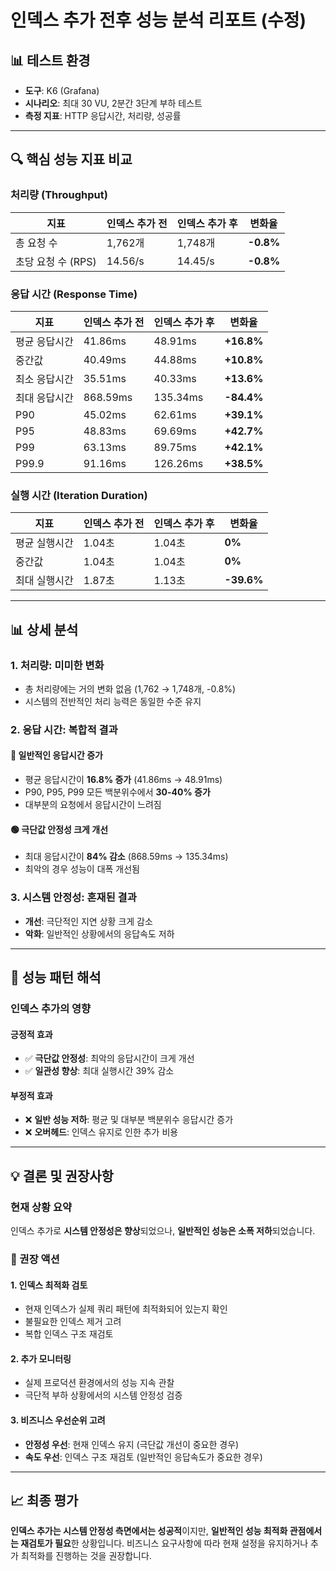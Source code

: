 # 인덱스 추가 전후 성능 분석 리포트 (수정)

## 📊 테스트 환경
- **도구**: K6 (Grafana)
- **시나리오**: 최대 30 VU, 2분간 3단계 부하 테스트
- **측정 지표**: HTTP 응답시간, 처리량, 성공률

---

## 🔍 핵심 성능 지표 비교

### **처리량 (Throughput)**
| 지표 | 인덱스 추가 전 | 인덱스 추가 후 | 변화율 |
|------|---------------|---------------|--------|
| 총 요청 수 | 1,762개 | 1,748개 | **-0.8%** |
| 초당 요청 수 (RPS) | 14.56/s | 14.45/s | **-0.8%** |

### **응답 시간 (Response Time)**
| 지표 | 인덱스 추가 전 | 인덱스 추가 후 | 변화율 |
|------|---------------|---------------|--------|
| 평균 응답시간 | 41.86ms | 48.91ms | **+16.8%** |
| 중간값 | 40.49ms | 44.88ms | **+10.8%** |
| 최소 응답시간 | 35.51ms | 40.33ms | **+13.6%** |
| 최대 응답시간 | 868.59ms | 135.34ms | **-84.4%** |
| P90 | 45.02ms | 62.61ms | **+39.1%** |
| P95 | 48.83ms | 69.69ms | **+42.7%** |
| P99 | 63.13ms | 89.75ms | **+42.1%** |
| P99.9 | 91.16ms | 126.26ms | **+38.5%** |

### **실행 시간 (Iteration Duration)**
| 지표 | 인덱스 추가 전 | 인덱스 추가 후 | 변화율 |
|------|---------------|---------------|--------|
| 평균 실행시간 | 1.04초 | 1.04초 | **0%** |
| 중간값 | 1.04초 | 1.04초 | **0%** |
| 최대 실행시간 | 1.87초 | 1.13초 | **-39.6%** |

---

## 📊 상세 분석

### **1. 처리량: 미미한 변화**
- 총 처리량에는 거의 변화 없음 (1,762 → 1,748개, -0.8%)
- 시스템의 전반적인 처리 능력은 동일한 수준 유지

### **2. 응답 시간: 복합적 결과**

#### **🔴 일반적인 응답시간 증가**
- 평균 응답시간이 **16.8% 증가** (41.86ms → 48.91ms)
- P90, P95, P99 모든 백분위수에서 **30-40% 증가**
- 대부분의 요청에서 응답시간이 느려짐

#### **🟢 극단값 안정성 크게 개선**
- 최대 응답시간이 **84% 감소** (868.59ms → 135.34ms)
- 최악의 경우 성능이 대폭 개선됨

### **3. 시스템 안정성: 혼재된 결과**
- **개선**: 극단적인 지연 상황 크게 감소
- **악화**: 일반적인 상황에서의 응답속도 저하

---

## 🤔 성능 패턴 해석

### **인덱스 추가의 영향**

#### **긍정적 효과**
- ✅ **극단값 안정성**: 최악의 응답시간이 크게 개선
- ✅ **일관성 향상**: 최대 실행시간 39% 감소

#### **부정적 효과**
- ❌ **일반 성능 저하**: 평균 및 대부분 백분위수 응답시간 증가
- ❌ **오버헤드**: 인덱스 유지로 인한 추가 비용

---

## 💡 결론 및 권장사항

### **현재 상황 요약**
인덱스 추가로 **시스템 안정성은 향상**되었으나, **일반적인 성능은 소폭 저하**되었습니다.

### **🎯 권장 액션**

#### **1. 인덱스 최적화 검토**
- 현재 인덱스가 실제 쿼리 패턴에 최적화되어 있는지 확인
- 불필요한 인덱스 제거 고려
- 복합 인덱스 구조 재검토

#### **2. 추가 모니터링**
- 실제 프로덕션 환경에서의 성능 지속 관찰
- 극단적 부하 상황에서의 시스템 안정성 검증

#### **3. 비즈니스 우선순위 고려**
- **안정성 우선**: 현재 인덱스 유지 (극단값 개선이 중요한 경우)
- **속도 우선**: 인덱스 구조 재검토 (일반적인 응답속도가 중요한 경우)

---

## 📈 최종 평가

**인덱스 추가는 시스템 안정성 측면에서는 성공적**이지만, **일반적인 성능 최적화 관점에서는 재검토가 필요**한 상황입니다. 비즈니스 요구사항에 따라 현재 설정을 유지하거나 추가 최적화를 진행하는 것을 권장합니다.